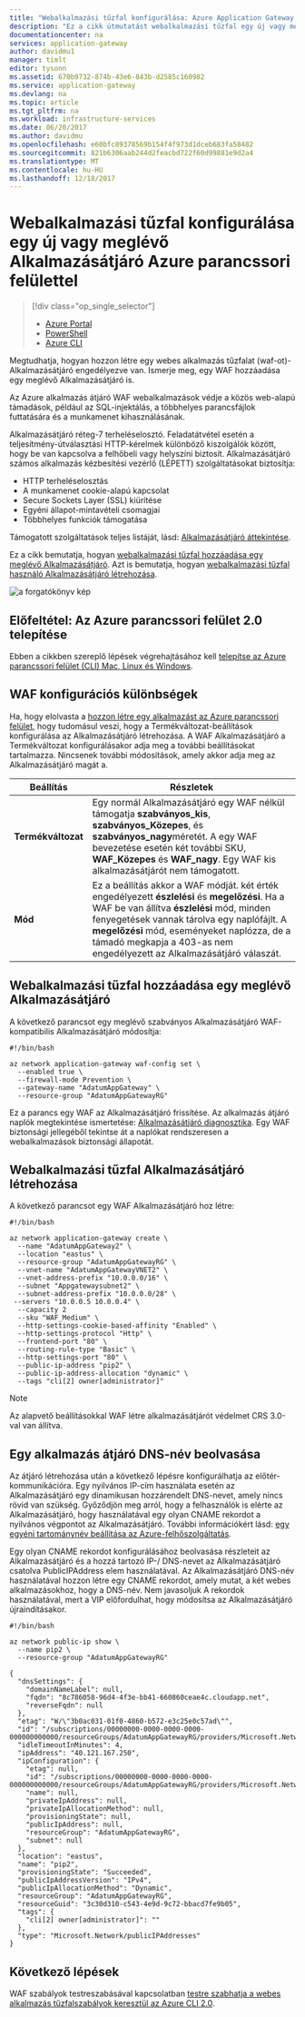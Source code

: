 ```yaml
---
title: "Webalkalmazási tűzfal konfigurálása: Azure Application Gateway |} Microsoft Docs"
description: "Ez a cikk útmutatást webalkalmazási tűzfal egy új vagy meglévő Alkalmazásátjáró használatának módjáról."
documentationcenter: na
services: application-gateway
author: davidmu1
manager: timlt
editor: tysonn
ms.assetid: 670b9732-874b-43e6-843b-d2585c160982
ms.service: application-gateway
ms.devlang: na
ms.topic: article
ms.tgt_pltfrm: na
ms.workload: infrastructure-services
ms.date: 06/20/2017
ms.author: davidmu
ms.openlocfilehash: e60bfc89378569b154f4f973d1dceb683fa58482
ms.sourcegitcommit: 821b6306aab244d2feacbd722f60d99881e9d2a4
ms.translationtype: MT
ms.contentlocale: hu-HU
ms.lasthandoff: 12/18/2017
---
```

# <a name="configure-a-web-application-firewall-on-a-new-or-existing-application-gateway-with-azure-cli"></a>Webalkalmazási tűzfal konfigurálása egy új vagy meglévő Alkalmazásátjáró Azure parancssori felülettel

> [!div class="op_single_selector"]
> * [Azure Portal](application-gateway-web-application-firewall-portal.md)
> * [PowerShell](application-gateway-web-application-firewall-powershell.md)
> * [Azure CLI](application-gateway-web-application-firewall-cli.md)

Megtudhatja, hogyan hozzon létre egy webes alkalmazás tűzfalat (waf-ot)-Alkalmazásátjáró engedélyezve van. Ismerje meg, egy WAF hozzáadása egy meglévő Alkalmazásátjáró is.

Az Azure alkalmazás átjáró WAF webalkalmazások védje a közös web-alapú támadások, például az SQL-injektálás, a többhelyes parancsfájlok futtatására és a munkamenet kihasználásának.

 Alkalmazásátjáró réteg-7 terheléselosztó. Feladatátvétel esetén a teljesítmény-útválasztási HTTP-kérelmek különböző kiszolgálók között, hogy be van kapcsolva a felhőbeli vagy helyszíni biztosít. Alkalmazásátjáró számos alkalmazás kézbesítési vezérlő (LÉPETT) szolgáltatásokat biztosítja:

 * HTTP terheléselosztás 
 * A munkamenet cookie-alapú kapcsolat 
 * Secure Sockets Layer (SSL) kiürítése 
 * Egyéni állapot-mintavételi csomagjai 
 * Többhelyes funkciók támogatása
 
 Támogatott szolgáltatások teljes listáját, lásd: [Alkalmazásátjáró áttekintése](application-gateway-introduction.md).

Ez a cikk bemutatja, hogyan [webalkalmazási tűzfal hozzáadása egy meglévő Alkalmazásátjáró](#add-web-application-firewall-to-an-existing-application-gateway). Azt is bemutatja, hogyan [webalkalmazási tűzfal használó Alkalmazásátjáró létrehozása](#create-an-application-gateway-with-web-application-firewall).

![a forgatókönyv kép][scenario]

## <a name="prerequisite-install-the-azure-cli-20"></a>Előfeltétel: Az Azure parancssori felület 2.0 telepítése

Ebben a cikkben szereplő lépések végrehajtásához kell [telepítse az Azure parancssori felület (CLI) Mac, Linux és Windows](https://docs.microsoft.com/cli/azure/install-az-cli2).

## <a name="waf-configuration-differences"></a>WAF konfigurációs különbségek

Ha, hogy elolvasta a [hozzon létre egy alkalmazást az Azure parancssori felület](application-gateway-create-gateway-cli.md), hogy tudomásul veszi, hogy a Termékváltozat-beállítások konfigurálása az Alkalmazásátjáró létrehozása. A WAF Alkalmazásátjáró a Termékváltozat konfigurálásakor adja meg a további beállításokat tartalmazza. Nincsenek további módosítások, amely akkor adja meg az Alkalmazásátjáró magát a.

| **Beállítás** | **Részletek**
|---|---|
|**Termékváltozat** |Egy normál Alkalmazásátjáró egy WAF nélkül támogatja **szabványos\_kis**, **szabványos\_Közepes**, és **szabványos\_nagy**méretét. A egy WAF bevezetése esetén két további SKU, **WAF\_Közepes** és **WAF\_nagy**. Egy WAF kis alkalmazásátjárót nem támogatott.|
|**Mód** | Ez a beállítás akkor a WAF módját. két érték engedélyezett **észlelési** és **megelőzési**. Ha a WAF be van állítva **észlelési** mód, minden fenyegetések vannak tárolva egy naplófájlt. A **megelőzési** mód, eseményeket naplózza, de a támadó megkapja a 403-as nem engedélyezett az Alkalmazásátjáró válaszát.|

## <a name="add-a-web-application-firewall-to-an-existing-application-gateway"></a>Webalkalmazási tűzfal hozzáadása egy meglévő Alkalmazásátjáró

A következő parancsot egy meglévő szabványos Alkalmazásátjáró WAF-kompatibilis Alkalmazásátjáró módosítja:

```azurecli-interactive
#!/bin/bash

az network application-gateway waf-config set \
  --enabled true \
  --firewall-mode Prevention \
  --gateway-name "AdatumAppGateway" \
  --resource-group "AdatumAppGatewayRG"
```

Ez a parancs egy WAF az Alkalmazásátjáró frissítése. Az alkalmazás átjáró naplók megtekintése ismertetése: [Alkalmazásátjáró diagnosztika](application-gateway-diagnostics.md). Egy WAF biztonsági jellegéből tekintse át a naplókat rendszeresen a webalkalmazások biztonsági állapotát.

## <a name="create-an-application-gateway-with-a-web-application-firewall"></a>Webalkalmazási tűzfal Alkalmazásátjáró létrehozása

A következő parancsot egy WAF Alkalmazásátjáró hoz létre:

```azurecli-interactive
#!/bin/bash

az network application-gateway create \
  --name "AdatumAppGateway2" \
  --location "eastus" \
  --resource-group "AdatumAppGatewayRG" \
  --vnet-name "AdatumAppGatewayVNET2" \
  --vnet-address-prefix "10.0.0.0/16" \
  --subnet "Appgatewaysubnet2" \
  --subnet-address-prefix "10.0.0.0/28" \
 --servers "10.0.0.5 10.0.0.4" \
  --capacity 2 
  --sku "WAF_Medium" \
  --http-settings-cookie-based-affinity "Enabled" \
  --http-settings-protocol "Http" \
  --frontend-port "80" \
  --routing-rule-type "Basic" \
  --http-settings-port "80" \
  --public-ip-address "pip2" \
  --public-ip-address-allocation "dynamic" \
  --tags "cli[2] owner[administrator]"
```

> [!NOTE]
> Az alapvető beállításokkal WAF létre alkalmazásátjárót védelmet CRS 3.0-val van állítva.

## <a name="get-an-application-gateway-dns-name"></a>Egy alkalmazás átjáró DNS-név beolvasása

Az átjáró létrehozása után a következő lépésre konfigurálhatja az előtér-kommunikációra. Egy nyilvános IP-cím használata esetén az Alkalmazásátjáró egy dinamikusan hozzárendelt DNS-nevet, amely nincs rövid van szükség. Győződjön meg arról, hogy a felhasználók is elérte az Alkalmazásátjáró, hogy használatával egy olyan CNAME rekordot a nyilvános végpontot az Alkalmazásátjáró. További információkért lásd: [egy egyéni tartománynév beállítása az Azure-felhőszolgáltatás](../cloud-services/cloud-services-custom-domain-name-portal.md). 

Egy olyan CNAME rekordot konfigurálásához beolvasása részleteit az Alkalmazásátjáró és a hozzá tartozó IP-/ DNS-nevet az Alkalmazásátjáró csatolva PublicIPAddress elem használatával. Az Alkalmazásátjáró DNS-név használatával hozzon létre egy CNAME rekordot, amely mutat, a két webes alkalmazásokhoz, hogy a DNS-név. Nem javasoljuk A rekordok használatával, mert a VIP előfordulhat, hogy módosítsa az Alkalmazásátjáró újraindításakor.

```azurecli-interactive
#!/bin/bash

az network public-ip show \
  --name pip2 \
  --resource-group "AdatumAppGatewayRG"
```

```
{
  "dnsSettings": {
    "domainNameLabel": null,
    "fqdn": "8c786058-96d4-4f3e-bb41-660860ceae4c.cloudapp.net",
    "reverseFqdn": null
  },
  "etag": "W/\"3b0ac031-01f0-4860-b572-e3c25e0c57ad\"",
  "id": "/subscriptions/00000000-0000-0000-0000-000000000000/resourceGroups/AdatumAppGatewayRG/providers/Microsoft.Network/publicIPAddresses/pip2",
  "idleTimeoutInMinutes": 4,
  "ipAddress": "40.121.167.250",
  "ipConfiguration": {
    "etag": null,
    "id": "/subscriptions/00000000-0000-0000-0000-000000000000/resourceGroups/AdatumAppGatewayRG/providers/Microsoft.Network/applicationGateways/AdatumAppGateway2/frontendIPConfigurations/appGatewayFrontendIP",
    "name": null,
    "privateIpAddress": null,
    "privateIpAllocationMethod": null,
    "provisioningState": null,
    "publicIpAddress": null,
    "resourceGroup": "AdatumAppGatewayRG",
    "subnet": null
  },
  "location": "eastus",
  "name": "pip2",
  "provisioningState": "Succeeded",
  "publicIpAddressVersion": "IPv4",
  "publicIpAllocationMethod": "Dynamic",
  "resourceGroup": "AdatumAppGatewayRG",
  "resourceGuid": "3c30d310-c543-4e9d-9c72-bbacd7fe9b05",
  "tags": {
    "cli[2] owner[administrator]": ""
  },
  "type": "Microsoft.Network/publicIPAddresses"
}
```

## <a name="next-steps"></a>Következő lépések

WAF szabályok testreszabásával kapcsolatban [testre szabhatja a webes alkalmazás tűzfalszabályok keresztül az Azure CLI 2.0](application-gateway-customize-waf-rules-cli.md).

[scenario]: ./media/application-gateway-web-application-firewall-cli/scenario.png
